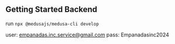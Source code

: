 ## Getting Started Backend

run `npx @medusajs/medusa-cli develop`

user: empanadas.inc.service@gmail.com
pass: Empanadasinc2024